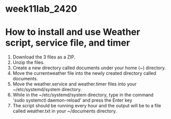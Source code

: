 # week11lab_2420

# How to install and use Weather script, service file, and timer

1. Download the 3 files as a ZIP.
2. Unzip the files.
3. Create a new directory called documents under your home (~) directory.
4. Move the currentweather file into the newly created directory called documents. 
5. Move the weather.service and weather.timer files into your ~/etc/systemd/system directory.
6. While in the ~/etc/systemd/system directory, type in the command 'sudo systemctl daemon-reload' and press the Enter key
7. The script should be running every hour and the output will be to a file called weather.txt in your ~/documents directory.
